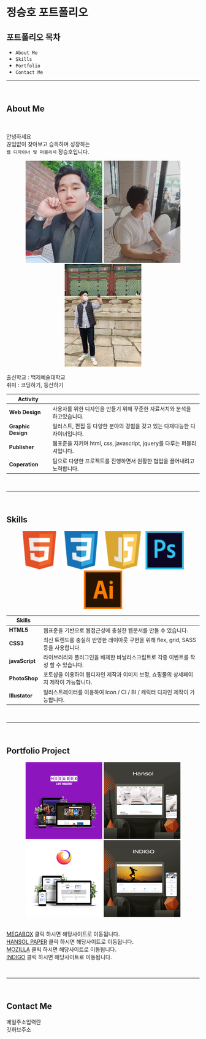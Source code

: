 # 정승호 포트폴리오  

## 포트폴리오 목차
  - `About Me`
  - `Skills`
  - `Portfolio`
  - `Contact Me`

---

<br>

## About Me

<br>

안녕하세요  
끊임없이 찾아보고 습득하며 성장하는  
`웹 디자이너 및 퍼블리셔` 정승호입니다.
<div style="text-align:center;">
  <img src="./images/my01.jpg" width="200">
  <img src="./images/my02.jpg" width="200">
  <img src="./images/my03.jpg" width="200">
</div>

출신학교 : 백제예술대학교  
취미 : 코딩하기, 등산하기  

| Activity | |
|---| --- |
|**Web Design**| 사용자를 위한 디자인을 만들기 위해 꾸준한 자료서치와 분석을 하고있습니다.|  
|**Graphic Design**| 일러스트, 편집 등 다양한 분야의 경험을 갖고 있는 다재다능한 디자이너입니다.|
|**Publisher**| 웹표준을 지키며 html, css, javascript, jquery를 다루는 퍼블리셔입니다.|
|**Coperation**| 팀으로 다양한 프로젝트를 진행하면서 원활한 협업을 끌어내려고 노력합니다.|  
<br>

---

<br>

## Skills

<div style="text-align:center;">
  <img src="./images/ico_html.svg" width="100" style="margin-right:5px;">
  <img src="./images/ico_css.svg" width="100" style="margin-right:5px;">
  <img src="./images/ico_js.svg" width="100" style="margin-right:5px;">
  <img src="./images/ico_ps.svg" width="100" style="margin-right:5px;">
  <img src="./images/ico_ai.svg" width="100">
</div>

| Skills | |
|---|---|
|**HTML5**|웹표준을 기반으로 웹접근성에 충실한 웹문서를 만들 수 있습니다.|
|**CSS3**|최신 트렌드를 충실히 반영한 레이아웃 구현을 위해 flex, grid, SASS등을 사용합니다.|
|**javaScript**|라이브러리와 플러그인을 배제한 바닐라스크립트로 각종 이벤트를 작성 할 수 있습니다.|
|**PhotoShop**|포토샵을 이용하여 웹디자인 제작과 이미지 보정, 쇼핑몰의 상세페이지 제작이 가능합니다.|
|**Illustator**|일러스트레이터를 이용하여 Icon / CI / BI / 캐릭터 디자인 제작이 가능합니다.|  
<br>

---

<br>

## Portfolio Project

<div style="text-align:center;">
  <img src="./images/megabox.png" width="200">
  <img src="./images/hansol.png" width="200">
  <img src="./images/mozilla.png" width="200">
  <img src="./images/indigo.png" width="200">
</div>

<Br>

[MEGABOX](http://dkdl1566.dothome.co.kr/megabox)  클릭 하시면 해당사이트로 이동됩니다.  
[HANSOL PAPER](http://dkdl1566.dothome.co.kr/hansol)  클릭 하시면 해당사이트로 이동됩니다.  
[MOZILLA](http://dkdl1566.dothome.co.kr/mozilla_web)  클릭 하시면 해당사이트로 이동됩니다.  
[INDIGO](http://dkdl1566.dothome.co.kr/indigo)  클릭 하시면 해당사이트로 이동됩니다.  

<br>

---

<br>

## Contact Me

메일주소입력란  
깃허브주소